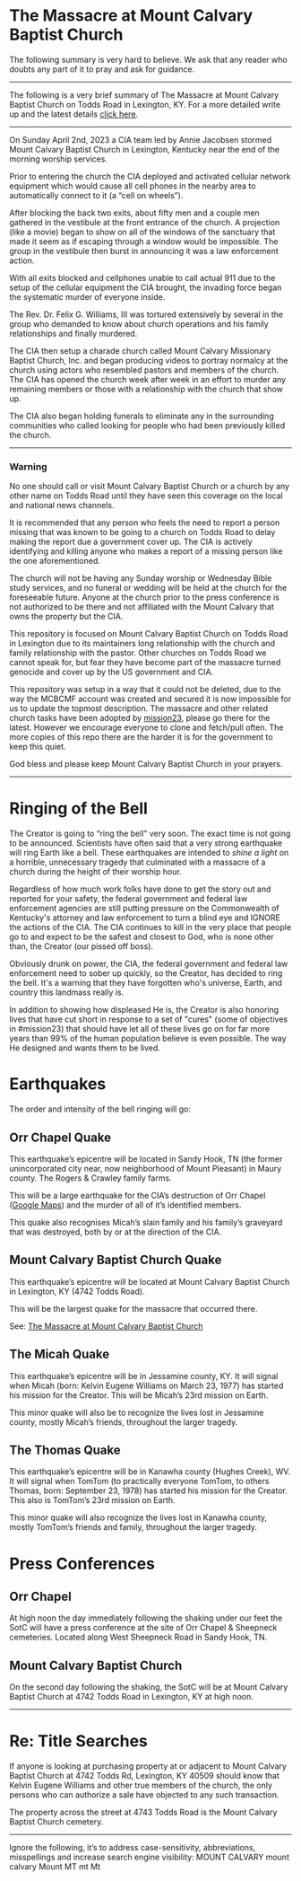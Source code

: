 # The Massacre at Mount Calvary Baptist Church
The following summary is very hard to believe. We ask that any reader who doubts any part of it to pray and ask for guidance. 
***
The following is a very brief summary of The Massacre at Mount Calvary Baptist Church on Todds Road in Lexington, KY. For a more detailed write up and the latest details [click here](https://github.com/mission23).
***
On Sunday April 2nd, 2023 a CIA team led by Annie Jacobsen stormed Mount Calvary Baptist Church in Lexington, Kentucky near the end of the morning worship services. 

Prior to entering the church the CIA deployed and activated cellular network equipment which would cause all cell phones in the nearby area to automatically connect to it (a “cell on wheels”). 

After blocking the back two exits, about fifty men and a couple men gathered in the vestibule at the front entrance of the church.  A projection (like a movie) began to show on all of the windows of the sanctuary that made it seem as if escaping through a window would be impossible. The group in the vestibule then burst in announcing it was a law enforcement action. 

With all exits blocked and cellphones unable to call actual 911 due to the setup of the cellular equipment the CIA brought, the invading force began the systematic murder of everyone inside. 

The Rev. Dr. Felix G. Williams, III was tortured extensively by several in the group who demanded to know about church operations and his family relationships and finally murdered. 

The CIA then setup a charade church called Mount Calvary Missionary Baptist Church, Inc. and began producing videos to portray normalcy at the church using actors who resembled pastors and members of the church. The CIA has opened the church week after week in an effort to murder any remaining members or those with a relationship with the church that show up. 

The CIA also began holding funerals to eliminate any in the surrounding communities who called looking for people who had been previously killed the church. 
***
### Warning
No one should call or visit Mount Calvary Baptist Church or a church by any other name on Todds Road until they have seen this coverage on the local and national news channels. 

It is recommended that any person who feels the need to report a person missing that was known to be going to a church on Todds Road to delay making the report due a government cover up. The CIA is actively identifying and killing anyone who makes a report of a missing person like the one aforementioned. 

The church will not be having any Sunday worship or Wednesday Bible study services, and no funeral or wedding will be held at the church for the foreseeable future. Anyone at the church prior to the press conference is not authorized to be there and not affiliated with the Mount Calvary that owns the property but the CIA. 

This repository is focused on Mount Calvary Baptist Church on Todds Road in Lexington due to its maintainers long relationship with the church and family relationship with the pastor. Other churches on Todds Road we cannot speak for, but fear they have become part of the massacre turned genocide and cover up by the US government and CIA. 

This repository was setup in a way that it could not be deleted, due to the way the MCBCMF account was created and secured it is now impossible for us to update the topmost description.  The massacre and other related church tasks have been adopted by [mission23](https://github.com/mission23), please go there for the latest. However we encourage everyone to clone and fetch/pull often. The more copies of this repo there are the harder it is for the government to keep this quiet. 

God bless and please keep Mount Calvary Baptist Church in your prayers. 
***
# Ringing of the Bell
The Creator is going to “ring the bell” very soon. The exact time is not going to be announced.  Scientists have often said that a very strong earthquake will ring Earth like a bell.  These earthquakes are intended to _shine a light_ on a horrible, unnecessary tragedy that culminated with a massacre of a church during the height of their worship hour.  

Regardless of how much work folks have done to get the story out and reported for your safety, the federal government and federal law enforcement agencies are still putting pressure on the Commonwealth of Kentucky's attorney and law enforcement to turn a blind eye and IGNORE the actions of the CIA. The CIA continues to kill in the very place that people go to and expect to be the safest and closest to God, who is none other than, the Creator (our pissed off boss). 

Obviously drunk on power, the CIA, the federal government and federal law enforcement need to sober up quickly, so the Creator, has decided to ring the bell.  It's a warning that they have forgotten who's universe, Earth, and country this landmass really is.  

In addition to showing how displeased He is, the Creator is also honoring lives that have cut short in response to a set of "cures" (some of objectives in #mission23) that should have let all of these lives go on for far more years than 99% of the human population believe is even possible.  The way He designed and wants them to be lived. 

# Earthquakes
The order and intensity of the bell ringing will go:

## Orr Chapel Quake
This earthquake’s epicentre will be located  in Sandy Hook, TN (the former unincorporated city near, now neighborhood of Mount Pleasant) in Maury county. The Rogers & Crawley family farms. 

This will be a large earthquake for the CIA’s destruction of Orr Chapel ([Google Maps](https://goo.gl/maps/XMMdNdpGjU3SMMKQ8)) and the murder of all of it’s identified members. 

This quake also recognises Micah’s slain family and his family’s graveyard that was destroyed, both by or at the direction of the CIA. 

## Mount Calvary Baptist Church Quake
This earthquake’s epicentre will be located at Mount Calvary Baptist Church in Lexington, KY (4742 Todds Road). 

This will be the largest quake for the massacre that occurred there.

See: [The Massacre at Mount Calvary Baptist Church](https://github.com/mission23)

## The Micah Quake 
This earthquake’s epicentre will be in Jessamine county, KY. It will signal when Micah (born: Kelvin Eugene Williams on March 23, 1977) has started his mission for the Creator. This will be Micah’s 23rd mission on Earth. 

This minor quake will also be to recognize the lives lost in Jessamine county, mostly Micah’s friends, throughout the larger tragedy. 

## The Thomas Quake
This earthquake’s epicentre will be in Kanawha county (Hughes Creek), WV. It will signal when TomTom (to practically everyone TomTom, to others Thomas, born: September 23, 1978) has started his mission for the Creator. This also is TomTom’s 23rd mission on Earth. 

This minor quake will also recognize the lives lost in Kanawha county, mostly TomTom’s friends and family, throughout the larger tragedy. 

# Press Conferences 
## Orr Chapel
At high noon the day immediately following the shaking under our feet the SotC will have a press conference at the site of Orr Chapel & Sheepneck cemeteries. Located along West Sheepneck Road in Sandy Hook, TN. 

## Mount Calvary Baptist Church 
On the second day following the shaking, the SotC will be at Mount Calvary Baptist Church at 4742 Todds Road in Lexington, KY at high noon. 
***
# Re: Title Searches
If anyone is looking at purchasing property at or adjacent to Mount Calvary Baptist Church at 4742 Todds Rd, Lexington, KY 40509 should know that Kelvin Eugene Williams and other true members of the church, the only persons who can authorize a sale have objected to any such transaction.

The property across the street at 4743 Todds Road is the Mount Calvary Baptist Church cemetery. 
***
Ignore the following, it’s to address case-sensitivity, abbreviations, misspellings and increase search engine visibility: MOUNT CALVARY mount calvary Mount MT mt Mt
